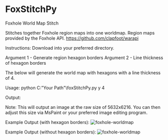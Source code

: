 # FoxStitchPy
Foxhole World Map Stitch

Stitches together Foxhole region maps into one worldmap. Region maps provided by the Foxhole API.
      https://github.com/clapfoot/warapi

Instructions:
  Download into your preferred directory.

Argument 1 - Generate region hexagon borders
Argument 2 - Line thickness of hexagon borders

The below will generate the world map with hexagons with a line thickness of 4.

Usage:
      python C:\"Your Path"\foxStitchPy.py y 4

Output:

Note: This will output an image at the raw size of 5632x6216. You can then adjust this size via MsPaint or your preferred image editing program.

Example Output (with hexagon borders):
![foxhole-worldmap](https://github.com/foxholenoob/FoxStitchPy/assets/141661840/4655fe56-7573-433c-87bf-9739a316d28c)

Example Output (without hexagon borders):
![foxhole-worldmap](https://github.com/foxholenoob/FoxStitchPy/assets/141661840/a6130bd1-bb0f-428f-980f-610397594374)

